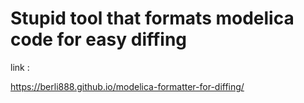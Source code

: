 # Stupid tool that formats modelica code for easy diffing

link :

https://berli888.github.io/modelica-formatter-for-diffing/
